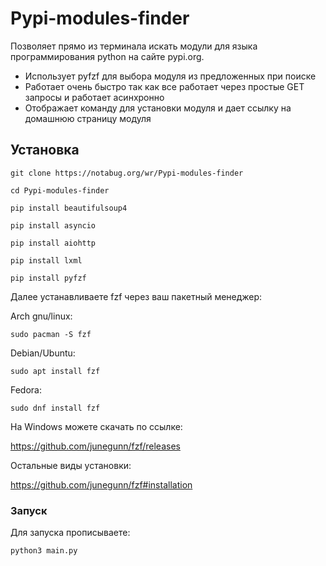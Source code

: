 # Pypi-modules-finder

Позволяет прямо из терминала искать модули для языка программирования python на сайте pypi.org.

* Использует pyfzf для выбора модуля из предложенных при поиске
* Работает очень быстро так как все работает через простые GET запросы и работает асинхронно
* Отображает команду для установки модуля и дает ссылку на домашнюю страницу модуля

## Установка

```
git clone https://notabug.org/wr/Pypi-modules-finder
```
```
cd Pypi-modules-finder
```
```
pip install beautifulsoup4
```
```
pip install asyncio
```
```
pip install aiohttp
```
```
pip install lxml
```
```
pip install pyfzf
```

Далее устанавливаете fzf через ваш пакетный менеджер:

Arch gnu/linux:
```
sudo pacman -S fzf
```

Debian/Ubuntu:
```
sudo apt install fzf
```

Fedora:
```
sudo dnf install fzf
```

На Windows можете скачать по ссылке:

https://github.com/junegunn/fzf/releases

Остальные виды установки:

https://github.com/junegunn/fzf#installation


### Запуск

Для запуска прописываете:

```
python3 main.py
```